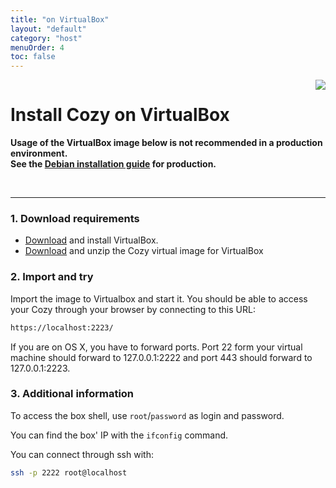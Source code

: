 ```yaml
---
title: "on VirtualBox"
layout: "default"
category: "host"
menuOrder: 4
toc: false
---
```



<div style="height: 0; overflow: shown; text-align: right">
<img src="/assets/images/virtualbox-logo.png">
</div>

# Install Cozy on VirtualBox

**Usage of the VirtualBox image below is not recommended in a production environment.**    
**See the [Debian installation guide](install-on-debian.html) for production.**

<br>

---

<h3>1. Download requirements</h3>

* [Download](https://www.virtualbox.org/wiki/Downloads) and install VirtualBox.
* [Download](http://files.cozycloud.cc/cozycloud-virtualimage.zip) and unzip the Cozy
virtual image for VirtualBox

<h3>2. Import and try</h3>

Import the image to Virtualbox and start it.
You should be able to access your Cozy through your browser by connecting to this URL:

```bash
https://localhost:2223/
```

If you are on OS X, you have to forward ports.
Port 22 form your virtual machine should forward to 127.0.0.1:2222 and port 443 should forward to 127.0.0.1:2223.

<h3>3. Additional information</h3>

To access the box shell, use `root`/`password` as login and password.

You can find the box' IP with the `ifconfig` command.

You can connect through ssh with:

```bash
ssh -p 2222 root@localhost
```

